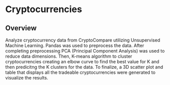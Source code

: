 # Cryptocurrencies

## Overview
Analyze cryptocurrency data from CryptoCompare utilizing Unsupervised Machine Learning. Pandas was used to preprocess the data. After completing preprocessing PCA (Principal Component Analysis) was used to reduce data dimensions. Then, K-means algorithm to cluster cryptocurrencies creating an elbow curve to find the best value for K and then predicitng the K clusters for the data. To finalize, a 3D scatter plot and table that displays all the tradeable cryptocurrencies were generated to visualize the results.  